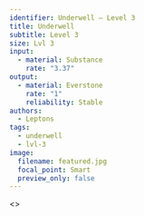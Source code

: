 ```yaml
---
identifier: Underwell – Level 3
title: Underwell
subtitle: Level 3
size: Lvl 3
input:
  - material: Substance
    rate: "3.37"
output:
  - material: Everstone
    rate: "1"
    reliability: Stable
authors:
  - Leptons
tags:
  - underwell
  - lvl-3
image:
  filename: featured.jpg
  focal_point: Smart
  preview_only: false
---
```

<>